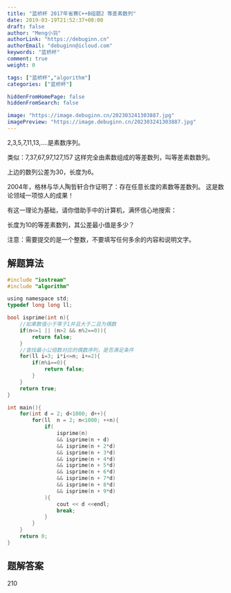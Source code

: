 ```yaml
---
title: "蓝桥杯 2017年省赛C++B组题2 等差素数列"
date: 2019-03-19T21:52:37+08:00
draft: false
author: "Meng小羽"
authorLink: "https://debuginn.cn"
authorEmail: "debuginn@icloud.com"
keywords: "蓝桥杯"
comment: true
weight: 0

tags: ["蓝桥杯","algorithm"]
categories: ["蓝桥杯"]

hiddenFromHomePage: false
hiddenFromSearch: false

image: "https://image.debuginn.cn/202303241303887.jpg"
imagePreview: "https://image.debuginn.cn/202303241303887.jpg"
---
```


2,3,5,7,11,13,….是素数序列。

类似：7,37,67,97,127,157 这样完全由素数组成的等差数列，叫等差素数数列。

上边的数列公差为30，长度为6。

2004年，格林与华人陶哲轩合作证明了：存在任意长度的素数等差数列。
这是数论领域一项惊人的成果！

有这一理论为基础，请你借助手中的计算机，满怀信心地搜索：

长度为10的等差素数列，其公差最小值是多少？

注意：需要提交的是一个整数，不要填写任何多余的内容和说明文字。

## 解题算法

```c
#include "iostream"
#include "algorithm"

using namespace std;
typedef long long ll;

bool isprime(int n){
	//如果数值小于等于1并且大于二且为偶数 
	if(n<=1 || (n>2 && n%2==0)){
		return false;		
	}
	//查找最小公倍数对应的偶数序列，是否满足条件 
	for(ll i=3; i*i<=n; i+=2){
		if(n%i==0){
			return false;
		}
	}	
	return true;
}

int main(){
	for(int d = 2; d<1000; d++){
		for(ll  n = 2; n<1000; ++n){
			if(
				isprime(n)
				&& isprime(n + d)
				&& isprime(n + 2*d) 
				&& isprime(n + 3*d)
				&& isprime(n + 4*d)
				&& isprime(n + 5*d)
				&& isprime(n + 6*d)
				&& isprime(n + 7*d)
				&& isprime(n + 8*d)
				&& isprime(n + 9*d)
			){
				cout << d <<endl;
				break;
			}
		}
	}
	return 0;
}
```

## 题解答案

210
